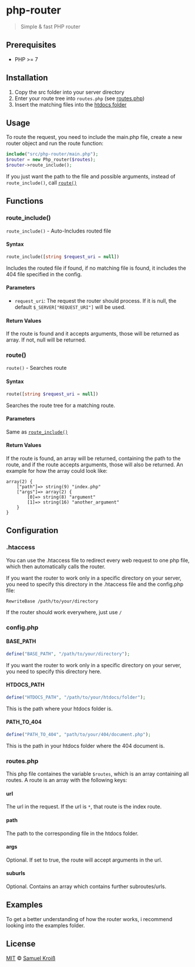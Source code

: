 # php-router
> Simple & fast PHP router

## Prerequisites

- PHP >= 7

## Installation

1. Copy the src folder into your server directory
2. Enter your route tree into `routes.php` (see [routes.php](#routes.php))
3. Insert the matching files into the [htdocs folder](#HTDOCS_PATH)

## Usage

To route the request, you need to include the main.php file, create a new router object and run the route function:

```php
include("src/php-router/main.php");
$router = new Php_router($routes);
$router->route_include();
```

If you just want the path to the file and possible arguments, instead of `route_include()`, call [`route()`](#route())

## Functions

### route_include()

`route_include()` - Auto-Includes routed file

#### Syntax

```php
route_include([string $request_uri = null])
```

Includes the routed file if found, if no matching file is found, it includes the 404 file specified in the config.

#### Parameters

- `request_uri`: The request the router should process. If it is null, the default `$_SERVER["REQUEST_URI"]` will be used.

#### Return Values

If the route is found and it accepts arguments, those will be returned as array. If not, null will be returned.

### route()

`route()` - Searches route

#### Syntax

```php
route([string $request_uri = null])
```

Searches the route tree for a matching route.

#### Parameters

Same as [`route_include()`](#route_include())

#### Return Values

If the route is found, an array will be returned, containing the path to the route, and if the route accepts arguments, those will also be returned. An example for how the array could look like:

```
array(2) { 
    ["path"]=> string(9) "index.php" 
    ["args"]=> array(2) { 
        [0]=> string(8) "argument" 
        [1]=> string(16) "another_argument" 
    } 
} 
```

## Configuration

### .htaccess

You can use the .htaccess file to redirect every web request to one php file, which then automatically calls the router.

If you want the router to work only in a specific directory on your server, you need to specify this directory in the .htaccess file and the config.php file:

```htaccess
RewriteBase /path/to/your/directory
```

If the router should work everywhere, just use `/`

### config.php

#### BASE_PATH

```php
define("BASE_PATH", "/path/to/your/directory");
```

If you want the router to work only in a specific directory on your server, you need to specify this directory here.

#### HTDOCS_PATH

```php
define("HTDOCS_PATH", "/path/to/your/htdocs/folder");
```

This is the path where your htdocs folder is.

#### PATH_TO_404

```php
define("PATH_TO_404", "path/to/your/404/document.php");
```

This is the path in your htdocs folder where the 404 document is.

### routes.php

This php file containes the variable `$routes`, which is an array containing all routes. A route is an array with the following keys:

#### url

The url in the request. If the url is `*`, that route is the index route.

#### path

The path to the corresponding file in the htdocs folder.

#### args

Optional. If set to true, the route will accept arguments in the url.

#### suburls

Optional. Contains an array which contains further subroutes/urls.

## Examples

To get a better understanding of how the router works, i recommend looking into the examples folder.

## License

[MIT](https://opensource.org/licenses/MIT) © [Samuel Kroiß](https://github.com/semmelsamu)